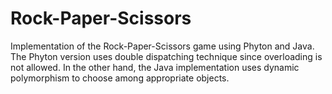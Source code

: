 # Rock-Paper-Scissors

Implementation of the Rock-Paper-Scissors game using Phyton and Java. The Phyton version uses double dispatching technique since overloading is not allowed. In the other hand, the Java implementation uses dynamic polymorphism to choose among appropriate objects.
